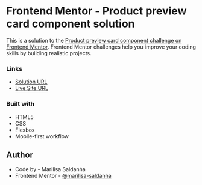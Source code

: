 # Frontend Mentor - Product preview card component solution

This is a solution to the [Product preview card component challenge on Frontend Mentor](https://www.frontendmentor.io/challenges/product-preview-card-component-GO7UmttRfa). Frontend Mentor challenges help you improve your coding skills by building realistic projects.

### Links

- [Solution URL](https://www.frontendmentor.io/solutions/product-preview-card-component-using-html-5-css-and-flexbox-298CwIgTUW)
- [Live Site URL](https://marilisa-saldanha.github.io/product-preview-card-component/)

### Built with

- HTML5
- CSS
- Flexbox
- Mobile-first workflow

## Author

- Code by - Marilisa Saldanha
- Frontend Mentor - [@marilisa-saldanha](https://www.frontendmentor.io/profile/marilisa-saldanha)
